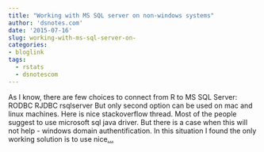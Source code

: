 ```yaml
---
title: "Working with MS SQL server on non-windows systems"
author: 'dsnotes.com'
date: '2015-07-16'
slug: working-with-ms-sql-server-on-
categories:
- bloglink
tags:
  - rstats
  - dsnotescom
---
```


As I know, there are few choices to connect from R to MS SQL Server: RODBC RJDBC rsqlserver But only second option can be used on mac and linux machines. Here is nice stackoverflow thread. Most of the people suggest to use microsoft sql java driver. But there is a case when this will not help - windows domain authentification. In this situation I found the only working solution is to use nice[... <i class="fas fa-external-link-alt"></i>](http://dsnotes.com/post/r-and-mssql/)


